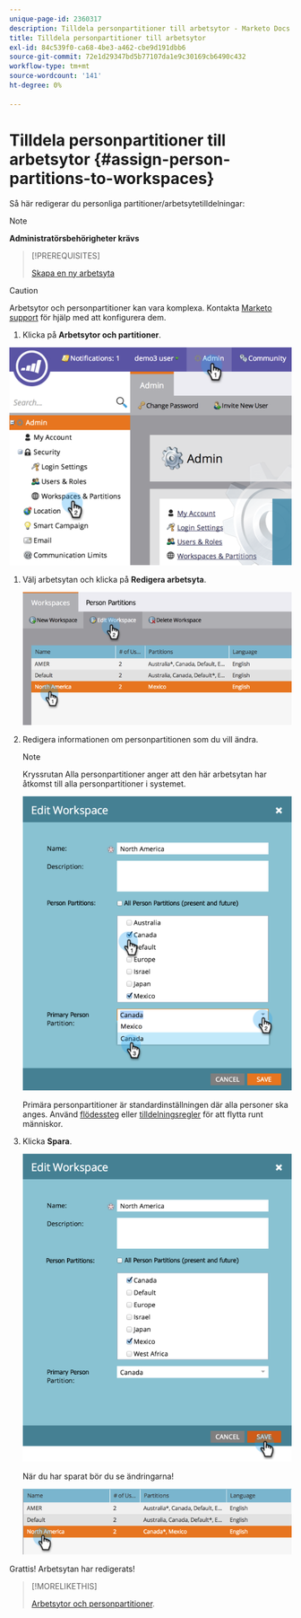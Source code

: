 ```yaml
---
unique-page-id: 2360317
description: Tilldela personpartitioner till arbetsytor - Marketo Docs - produktdokumentation
title: Tilldela personpartitioner till arbetsytor
exl-id: 84c539f0-ca68-4be3-a462-cbe9d191dbb6
source-git-commit: 72e1d29347bd5b77107da1e9c30169cb6490c432
workflow-type: tm+mt
source-wordcount: '141'
ht-degree: 0%

---
```


# Tilldela personpartitioner till arbetsytor {#assign-person-partitions-to-workspaces}

Så här redigerar du personliga partitioner/arbetsytetilldelningar:

>[!NOTE]
>
>**Administratörsbehörigheter krävs**

>[!PREREQUISITES]
>
>[Skapa en ny arbetsyta](/help/marketo/product-docs/administration/workspaces-and-person-partitions/create-a-new-workspace.md)

>[!CAUTION]
>
>Arbetsytor och personpartitioner kan vara komplexa. Kontakta  [Marketo support](https://nation.marketo.com/t5/Support/ct-p/Support) för hjälp med att konfigurera dem.

1. Klicka på **Arbetsytor och partitioner**.

![](assets/image2014-9-17-11-3a13-3a24.png)

1. Välj arbetsytan och klicka på **Redigera arbetsyta**.

   ![](assets/two-3.png)

1. Redigera informationen om personpartitionen som du vill ändra.

   >[!NOTE]
   >
   >Kryssrutan Alla personpartitioner anger att den här arbetsytan har åtkomst till alla personpartitioner i systemet.

   ![](assets/three-3.png)

   Primära personpartitioner är standardinställningen där alla personer ska anges. Använd [flödessteg](/help/marketo/product-docs/core-marketo-concepts/smart-campaigns/flow-actions/use-add-choice-in-a-flow-step.md) eller [tilldelningsregler](/help/marketo/product-docs/administration/workspaces-and-person-partitions/assigning-person-partitions-with-assignment-rules.md) för att flytta runt människor.

1. Klicka **Spara**.

   ![](assets/four-3.png)

   När du har sparat bör du se ändringarna!

   ![](assets/image2014-9-17-11-3a14-3a53.png)

Grattis! Arbetsytan har redigerats!

>[!MORELIKETHIS]
>
>[Arbetsytor och personpartitioner](/help/marketo/product-docs/administration/workspaces-and-person-partitions/understanding-workspaces-and-person-partitions.md).

